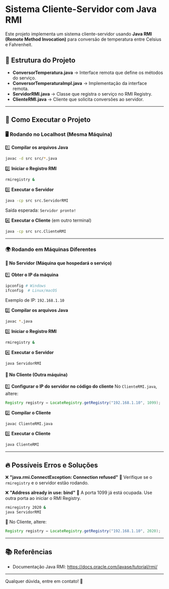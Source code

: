# Sistema Cliente-Servidor com Java RMI

Este projeto implementa um sistema cliente-servidor usando **Java RMI (Remote Method Invocation)** para conversão de temperatura entre Celsius e Fahrenheit.

## 📌 Estrutura do Projeto

- **ConversorTemperatura.java** → Interface remota que define os métodos do serviço.
- **ConversorTemperaturaImpl.java** → Implementação da interface remota.
- **ServidorRMI.java** → Classe que registra o serviço no RMI Registry.
- **ClienteRMI.java** → Cliente que solicita conversões ao servidor.

---

## 🚀 Como Executar o Projeto

### 🖥️ Rodando no Localhost (Mesma Máquina)

1️⃣ **Compilar os arquivos Java**
```sh
javac -d src src/*.java
```

2️⃣ **Iniciar o Registro RMI**
```sh
rmiregistry &
```

3️⃣ **Executar o Servidor**
```sh
java -cp src src.ServidorRMI
```
Saída esperada: `Servidor pronto!`

4️⃣ **Executar o Cliente** (em outro terminal)
```sh
java -cp src src.ClienteRMI
```

---

### 🌍 Rodando em Máquinas Diferentes

#### 🔹 No Servidor (Máquina que hospedará o serviço)
1️⃣ **Obter o IP da máquina**
```sh
ipconfig # Windows
ifconfig  # Linux/macOS
```
Exemplo de IP: `192.168.1.10`

2️⃣ **Compilar os arquivos Java**
```sh
javac *.java
```

3️⃣ **Iniciar o Registro RMI**
```sh
rmiregistry &
```

4️⃣ **Executar o Servidor**
```sh
java ServidorRMI
```

#### 🔹 No Cliente (Outra máquina)
1️⃣ **Configurar o IP do servidor no código do cliente**
No `ClienteRMI.java`, altere:
```java
Registry registry = LocateRegistry.getRegistry("192.168.1.10", 1099);
```

2️⃣ **Compilar o Cliente**
```sh
javac ClienteRMI.java
```

3️⃣ **Executar o Cliente**
```sh
java ClienteRMI
```

---

## 🔥 Possíveis Erros e Soluções

❌ **"java.rmi.ConnectException: Connection refused"**
🔹 Verifique se o `rmiregistry` e o servidor estão rodando.

❌ **"Address already in use: bind"**
🔹 A porta 1099 já está ocupada. Use outra porta ao iniciar o RMI Registry.
```sh
rmiregistry 2020 &
java ServidorRMI
```
🔹 No Cliente, altere:
```java
Registry registry = LocateRegistry.getRegistry("192.168.1.10", 2020);
```

---

## 📚 Referências
- Documentação Java RMI: https://docs.oracle.com/javase/tutorial/rmi/

---

Qualquer dúvida, entre em contato! 🚀

